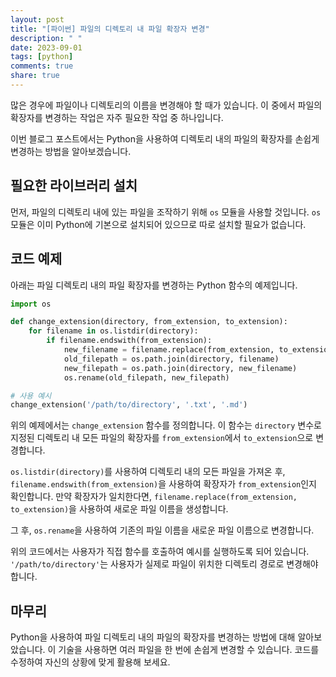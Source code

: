 ```yaml
---
layout: post
title: "[파이썬] 파일의 디렉토리 내 파일 확장자 변경"
description: " "
date: 2023-09-01
tags: [python]
comments: true
share: true
---
```


많은 경우에 파일이나 디렉토리의 이름을 변경해야 할 때가 있습니다. 이 중에서 파일의 확장자를 변경하는 작업은 자주 필요한 작업 중 하나입니다. 

이번 블로그 포스트에서는 Python을 사용하여 디렉토리 내의 파일의 확장자를 손쉽게 변경하는 방법을 알아보겠습니다.

## 필요한 라이브러리 설치

먼저, 파일의 디렉토리 내에 있는 파일을 조작하기 위해 `os` 모듈을 사용할 것입니다. `os` 모듈은 이미 Python에 기본으로 설치되어 있으므로 따로 설치할 필요가 없습니다.

## 코드 예제

아래는 파일 디렉토리 내의 파일 확장자를 변경하는 Python 함수의 예제입니다.

```python
import os

def change_extension(directory, from_extension, to_extension):
    for filename in os.listdir(directory):
        if filename.endswith(from_extension):
            new_filename = filename.replace(from_extension, to_extension)
            old_filepath = os.path.join(directory, filename)
            new_filepath = os.path.join(directory, new_filename)
            os.rename(old_filepath, new_filepath)

# 사용 예시
change_extension('/path/to/directory', '.txt', '.md')
```

위의 예제에서는 `change_extension` 함수를 정의합니다. 이 함수는 `directory` 변수로 지정된 디렉토리 내 모든 파일의 확장자를 `from_extension`에서 `to_extension`으로 변경합니다.

`os.listdir(directory)`를 사용하여 디렉토리 내의 모든 파일을 가져온 후, `filename.endswith(from_extension)`을 사용하여 확장자가 `from_extension`인지 확인합니다. 만약 확장자가 일치한다면, `filename.replace(from_extension, to_extension)`을 사용하여 새로운 파일 이름을 생성합니다.

그 후, `os.rename`을 사용하여 기존의 파일 이름을 새로운 파일 이름으로 변경합니다.

위의 코드에서는 사용자가 직접 함수를 호출하여 예시를 실행하도록 되어 있습니다. `'/path/to/directory'`는 사용자가 실제로 파일이 위치한 디렉토리 경로로 변경해야 합니다.

## 마무리

Python을 사용하여 파일 디렉토리 내의 파일의 확장자를 변경하는 방법에 대해 알아보았습니다. 이 기술을 사용하면 여러 파일을 한 번에 손쉽게 변경할 수 있습니다. 코드를 수정하여 자신의 상황에 맞게 활용해 보세요.